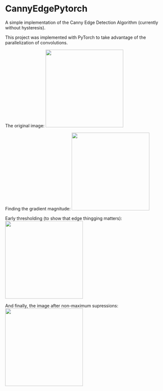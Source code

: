 # CannyEdgePytorch

A simple implementation of the Canny Edge Detection Algorithm (currently without hysteresis).

This project was implemented with PyTorch to take advantage of the parallelization of convolutions.

The original image:
<img src="https://github.com/DCurro/CannyEdgePytorch/blob/master/fb_profile.jpg" width="250">

Finding the gradient magnitude:
<img src="https://github.com/DCurro/CannyEdgePytorch/blob/master/gradient_magnitude.png" width="250">

Early thresholding (to show that edge thingging matters):
<img src="https://github.com/DCurro/CannyEdgePytorch/blob/master/thresholded.png" width="250">

And finally, the image after non-maximum supressions:
<img src="https://github.com/DCurro/CannyEdgePytorch/blob/master/thin_edges.png" width="250">
